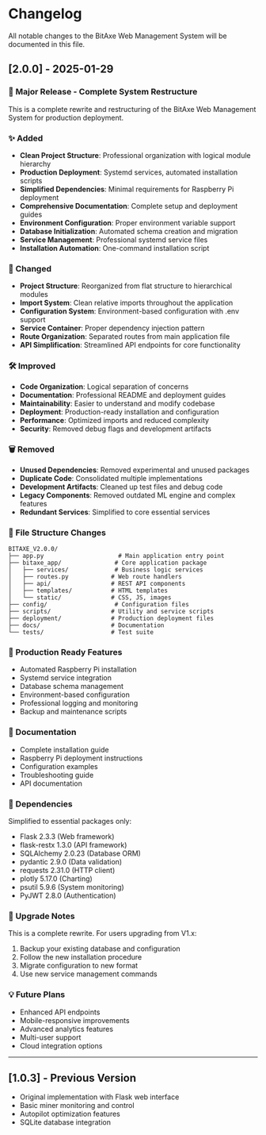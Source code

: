 # Changelog

All notable changes to the BitAxe Web Management System will be documented in this file.

## [2.0.0] - 2025-01-29

### 🚀 Major Release - Complete System Restructure

This is a complete rewrite and restructuring of the BitAxe Web Management System for production deployment.

### ✨ Added
- **Clean Project Structure**: Professional organization with logical module hierarchy
- **Production Deployment**: Systemd services, automated installation scripts
- **Simplified Dependencies**: Minimal requirements for Raspberry Pi deployment
- **Comprehensive Documentation**: Complete setup and deployment guides
- **Environment Configuration**: Proper environment variable support
- **Database Initialization**: Automated schema creation and migration
- **Service Management**: Professional systemd service files
- **Installation Automation**: One-command installation script

### 🔧 Changed
- **Project Structure**: Reorganized from flat structure to hierarchical modules
- **Import System**: Clean relative imports throughout the application
- **Configuration System**: Environment-based configuration with .env support
- **Service Container**: Proper dependency injection pattern
- **Route Organization**: Separated routes from main application file
- **API Simplification**: Streamlined API endpoints for core functionality

### 🛠️ Improved
- **Code Organization**: Logical separation of concerns
- **Documentation**: Professional README and deployment guides
- **Maintainability**: Easier to understand and modify codebase
- **Deployment**: Production-ready installation and configuration
- **Performance**: Optimized imports and reduced complexity
- **Security**: Removed debug flags and development artifacts

### 🗑️ Removed
- **Unused Dependencies**: Removed experimental and unused packages
- **Duplicate Code**: Consolidated multiple implementations
- **Development Artifacts**: Cleaned up test files and debug code
- **Legacy Components**: Removed outdated ML engine and complex features
- **Redundant Services**: Simplified to core essential services

### 📁 File Structure Changes
```
BITAXE_V2.0.0/
├── app.py                     # Main application entry point
├── bitaxe_app/               # Core application package
│   ├── services/             # Business logic services
│   ├── routes.py            # Web route handlers
│   ├── api/                 # REST API components
│   ├── templates/           # HTML templates
│   └── static/              # CSS, JS, images
├── config/                   # Configuration files
├── scripts/                 # Utility and service scripts
├── deployment/              # Production deployment files
├── docs/                    # Documentation
└── tests/                   # Test suite
```

### 🎯 Production Ready Features
- Automated Raspberry Pi installation
- Systemd service integration
- Database schema management
- Environment-based configuration
- Professional logging and monitoring
- Backup and maintenance scripts

### 📖 Documentation
- Complete installation guide
- Raspberry Pi deployment instructions
- Configuration examples
- Troubleshooting guide
- API documentation

### 🔧 Dependencies
Simplified to essential packages only:
- Flask 2.3.3 (Web framework)
- flask-restx 1.3.0 (API framework)
- SQLAlchemy 2.0.23 (Database ORM)
- pydantic 2.9.0 (Data validation)
- requests 2.31.0 (HTTP client)
- plotly 5.17.0 (Charting)
- psutil 5.9.6 (System monitoring)
- PyJWT 2.8.0 (Authentication)

### 🚀 Upgrade Notes
This is a complete rewrite. For users upgrading from V1.x:
1. Backup your existing database and configuration
2. Follow the new installation procedure
3. Migrate configuration to new format
4. Use new service management commands

### 💡 Future Plans
- Enhanced API endpoints
- Mobile-responsive improvements
- Advanced analytics features
- Multi-user support
- Cloud integration options

---

## [1.0.3] - Previous Version
- Original implementation with Flask web interface
- Basic miner monitoring and control
- Autopilot optimization features
- SQLite database integration
